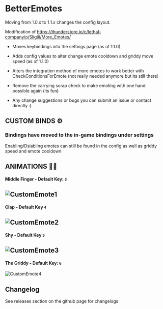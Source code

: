 # BetterEmotes

Moving from 1.0.x to 1.1.x changes the config layout.

Modification of https://thunderstore.io/c/lethal-company/p/Sligili/More_Emotes/

- Moves keybindings into the settings page (as of 1.1.0)
- Adds config values to alter change emote cooldown and griddy move speed (as of 1.1.0)
- Alters the integration method of more emotes to work better with CheckConditionsForEmote (not really needed anymore but its still there)

- Remove the carrying scrap check to make emoting with one hand possible again (its fun)

- Any change suggestions or bugs you can submit an issue or contact directly :)

## CUSTOM BINDS ⚙
### Bindings have moved to the in-game bindings under settings

Enabling/Dsiabling emotes can still be found in the config as well as griddy speed and emote cooldown

## ANIMATIONS 👨‍🦯
#### Middle Finger - Default Key: ```3```
![CustomEmote1](https://i.imgur.com/WZQNiMo.jpeg)
-----------------------------------------------------
#### Clap - Default Key ```4```
![CustomEmote2](https://i.imgur.com/UCuMpFq.jpg)
-----------------------------------------------------
#### Shy - Default Key ```5```
![CustomEmote3](https://i.imgur.com/YMeoTtz.jpg)
-----------------------------------------------------
#### The Griddy - Default Key: ```6```
![CustomEmote4](https://i.imgur.com/jDfY7V1.jpg)

## Changelog

See releases section on the github page for changelogs